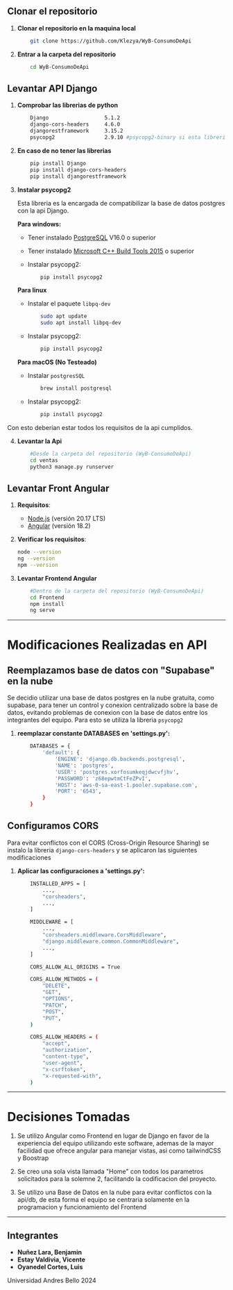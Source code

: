 ## Clonar el repositorio

1.  **Clonar el repositorio en la maquina local**
    ```bash
        git clone https://github.com/Klezya/WyB-ConsumoDeApi
    ```

2.  **Entrar a la carpeta del repositorio**
    ```bash
        cd WyB-ConsumoDeApi
    ```

## Levantar API Django

1.  **Comprobar las librerias de python**
    ```bash
        Django                  5.1.2
        django-cors-headers     4.6.0
        djangorestframework     3.15.2
        psycopg2                2.9.10 #psycopg2-binary si esta libreria casa errores
    ```
    
2.  **En caso de no tener las librerias**
    ```bash
        pip install Django
        pip install django-cors-headers
        pip install djangorestframework
    ```

3.  **Instalar psycopg2**

    Esta libreria es la encargada de compatibilizar la base de datos postgres con la api Django.

    **Para windows:**

    - Tener instalado [PostgreSQL](https://www.postgresql.org/download/windows/) V16.0 o superior 
    - Tener instalado [Microsoft C++ Build Tools 2015](https://visualstudio.microsoft.com/es/visual-cpp-build-tools/) o superior

    - Instalar psycopg2:
        ```bash
            pip install psycopg2
        ```
    **Para linux**

    - Instalar el paquete ```libpq-dev```
        ```bash
            sudo apt update
            sudo apt install libpq-dev
        ```
    - Instalar psycopg2:
        ```bash
            pip install psycopg2
        ```

    **Para macOS (No Testeado)**

    - Instalar ```postgresSQL```
        ```bash
            brew install postgresql
        ```

    - Instalar psycopg2:
        ```bash
            pip install psycopg2
        ```
    
Con esto deberian estar todos los requisitos de la api cumplidos.

4.  **Levantar la Api**
    ```bash
        #Desde la carpeta del repositorio (WyB-ConsumoDeApi)
        cd ventas
        python3 manage.py runserver
    ```

## Levantar Front Angular


1.  **Requisitos**:
    - [Node.js](https://nodejs.org/en/download/package-manager) (versión 20.17 LTS)
    - [Angular](https://angular.dev/installation) (versión 18.2)

2.  **Verificar los requisitos**:
    ```bash
    node --version
    ng --version
    npm --version
    ```
3.  **Levantar Frontend Angular**
    ```bash
        #Dentro de la carpeta del repositorio (WyB-ConsumoDeApi)
        cd Frontend
        npm install
        ng serve
    ```



--------------------------------------------------------------

# Modificaciones Realizadas en API

## Reemplazamos base de datos con "Supabase" en la nube

Se decidio utilizar una base de datos postgres en la nube gratuita, como supabase, para tener un control y conexion centralizado sobre la base de datos, evitando problemas de conexion con la base de datos entre los integrantes del equipo. Para esto se utiliza la libreria ```psycopg2```

1.  **reemplazar constante DATABASES en 'settings.py':**

    ```bash
        DATABASES = {
            'default': {
                'ENGINE': 'django.db.backends.postgresql',
                'NAME': 'postgres',
                'USER': 'postgres.xorfosumkeqjdwcvfjhv',
                'PASSWORD': 'z68epwtmCtFeZPvI',
                'HOST': 'aws-0-sa-east-1.pooler.supabase.com',
                'PORT': '6543',
            }
        }
    ```

## Configuramos CORS

Para evitar conflictos con el CORS (Cross-Origin Resource Sharing) se instalo la libreria ```django-cors-headers``` y se aplicaron las siguientes modificaciones

1.  **Aplicar las configuraciones a 'settings.py':**

    ```bash
        INSTALLED_APPS = [
            ...,
            "corsheaders",
            ...,
        ]

        MIDDLEWARE = [
            ...,
            "corsheaders.middleware.CorsMiddleware",
            "django.middleware.common.CommonMiddleware",
            ...,
        ]

        CORS_ALLOW_ALL_ORIGINS = True

        CORS_ALLOW_METHODS = (
            "DELETE",
            "GET",
            "OPTIONS",
            "PATCH",
            "POST",
            "PUT",
        )

        CORS_ALLOW_HEADERS = (
            "accept",
            "authorization",
            "content-type",
            "user-agent",
            "x-csrftoken",
            "x-requested-with",
        )
    ```

-------------------------------------------------------
# Decisiones Tomadas

1.  Se utilizo Angular como Frontend en lugar de Django en favor de la experiencia del equipo utilizando este software, ademas de la mayor facilidad que ofrece angular para manejar vistas, asi como tailwindCSS y Boostrap

2.  Se creo una sola vista llamada "Home" con todos los parametros solicitados para la solemne 2, facilitando la codificacion del proyecto.

3.  Se utilizo una Base de Datos en la nube para evitar conflictos con la api/db, de esta forma el equipo se centraria solamente en la programacion y funcionamiento del Frontend

-------------------------------------------------------
## Integrantes
- **Nuñez Lara, Benjamin**
- **Estay Valdivia, Vicente**
- **Oyanedel Cortes, Luis**

Universidad Andres Bello 2024